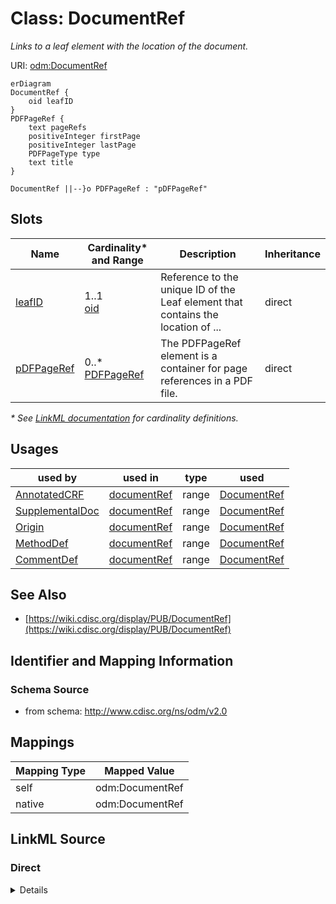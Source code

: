 # Class: DocumentRef

_Links to a leaf element with the location of the document._




URI: [odm:DocumentRef](http://www.cdisc.org/ns/odm/v2.0/DocumentRef)


```mermaid
erDiagram
DocumentRef {
    oid leafID  
}
PDFPageRef {
    text pageRefs  
    positiveInteger firstPage  
    positiveInteger lastPage  
    PDFPageType type  
    text title  
}

DocumentRef ||--}o PDFPageRef : "pDFPageRef"

```



<!-- no inheritance hierarchy -->


## Slots

| Name | Cardinality* and Range | Description | Inheritance |
| ---  | --- | --- | --- |
| [leafID](leafID.md) | 1..1 <br/> [oid](oid.md) | Reference to the unique ID of the Leaf element that contains the location of ... | direct |
| [pDFPageRef](pDFPageRef.md) | 0..* <br/> [PDFPageRef](PDFPageRef.md) | The PDFPageRef element is a container for page references in a PDF file. | direct |

_* See [LinkML documentation](https://linkml.io/linkml/schemas/slots.html#slot-cardinality) for cardinality definitions._




## Usages

| used by | used in | type | used |
| ---  | --- | --- | --- |
| [AnnotatedCRF](AnnotatedCRF.md) | [documentRef](documentRef.md) | range | [DocumentRef](DocumentRef.md) |
| [SupplementalDoc](SupplementalDoc.md) | [documentRef](documentRef.md) | range | [DocumentRef](DocumentRef.md) |
| [Origin](Origin.md) | [documentRef](documentRef.md) | range | [DocumentRef](DocumentRef.md) |
| [MethodDef](MethodDef.md) | [documentRef](documentRef.md) | range | [DocumentRef](DocumentRef.md) |
| [CommentDef](CommentDef.md) | [documentRef](documentRef.md) | range | [DocumentRef](DocumentRef.md) |






## See Also

* [https://wiki.cdisc.org/display/PUB/DocumentRef](https://wiki.cdisc.org/display/PUB/DocumentRef)

## Identifier and Mapping Information







### Schema Source


* from schema: http://www.cdisc.org/ns/odm/v2.0





## Mappings

| Mapping Type | Mapped Value |
| ---  | ---  |
| self | odm:DocumentRef |
| native | odm:DocumentRef |





## LinkML Source

<!-- TODO: investigate https://stackoverflow.com/questions/37606292/how-to-create-tabbed-code-blocks-in-mkdocs-or-sphinx -->

### Direct

<details>
```yaml
name: DocumentRef
description: Links to a leaf element with the location of the document.
from_schema: http://www.cdisc.org/ns/odm/v2.0
see_also:
- https://wiki.cdisc.org/display/PUB/DocumentRef
rank: 1000
slots:
- leafID
- pDFPageRef
slot_usage:
  leafID:
    name: leafID
    description: Reference to the unique ID of the Leaf element that contains the
      location of a file containing a document.
    comments:
    - 'Required

      range: text'
    domain_of:
    - DocumentRef
    - SourceItem
    range: oid
    required: true
  pDFPageRef:
    name: pDFPageRef
    description: The PDFPageRef element is a container for page references in a PDF
      file.
    multivalued: true
    domain_of:
    - DocumentRef
    range: PDFPageRef
    inlined: true
    inlined_as_list: true
class_uri: odm:DocumentRef

```
</details>

### Induced

<details>
```yaml
name: DocumentRef
description: Links to a leaf element with the location of the document.
from_schema: http://www.cdisc.org/ns/odm/v2.0
see_also:
- https://wiki.cdisc.org/display/PUB/DocumentRef
rank: 1000
slot_usage:
  leafID:
    name: leafID
    description: Reference to the unique ID of the Leaf element that contains the
      location of a file containing a document.
    comments:
    - 'Required

      range: text'
    domain_of:
    - DocumentRef
    - SourceItem
    range: oid
    required: true
  pDFPageRef:
    name: pDFPageRef
    description: The PDFPageRef element is a container for page references in a PDF
      file.
    multivalued: true
    domain_of:
    - DocumentRef
    range: PDFPageRef
    inlined: true
    inlined_as_list: true
attributes:
  leafID:
    name: leafID
    description: Reference to the unique ID of the Leaf element that contains the
      location of a file containing a document.
    comments:
    - 'Required

      range: text'
    from_schema: http://www.cdisc.org/ns/odm/v2.0
    rank: 1000
    alias: leafID
    owner: DocumentRef
    domain_of:
    - DocumentRef
    - SourceItem
    range: oid
    required: true
  pDFPageRef:
    name: pDFPageRef
    description: The PDFPageRef element is a container for page references in a PDF
      file.
    from_schema: http://www.cdisc.org/ns/odm/v2.0
    rank: 1000
    multivalued: true
    identifier: false
    alias: pDFPageRef
    owner: DocumentRef
    domain_of:
    - DocumentRef
    range: PDFPageRef
    inlined: true
    inlined_as_list: true
class_uri: odm:DocumentRef

```
</details>